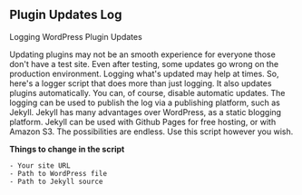 Plugin Updates Log
------------------

Logging WordPress Plugin Updates

Updating plugins may not be an smooth experience for everyone those don't have a test site. Even after testing, some updates go wrong on the production environment. Logging what's updated may help at times. So, here's a logger script that does more than just logging. It also updates plugins automatically. You can, of course, disable automatic updates. The logging can be used to publish the log via a publishing platform, such as Jekyll. Jekyll has many advantages over WordPress, as a static blogging platform. Jekyll can be used with Github Pages for free hosting, or with Amazon S3. The possibilities are endless. Use this script however you wish.

__Things to change in the script__

    - Your site URL
    - Path to WordPress file
    - Path to Jekyll source
